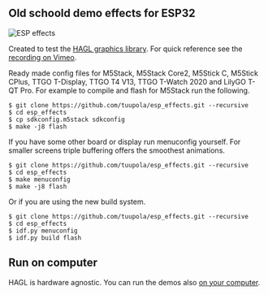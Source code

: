 ## Old schoold demo effects for ESP32

![ESP effects](https://appelsiini.net/img/2020/esp-effects.jpg)

Created to test the [HAGL graphics library](https://github.com/tuupola/hagl). For quick reference see the [recording on Vimeo](https://vimeo.com/419551395).

Ready made config files for M5Stack, M5Stack Core2, M5Stick C, M5Stick CPlus, TTGO T-Display, TTGO T4 V13, TTGO T-Watch 2020 and LilyGO T-QT Pro. For example to compile and flash for M5Stack run the following.

```
$ git clone https://github.com/tuupola/esp_effects.git --recursive
$ cd esp_effects
$ cp sdkconfig.m5stack sdkconfig
$ make -j8 flash
```

If you have some other board or display run menuconfig yourself. For smaller screens triple buffering offers the smoothest animations.

```
$ git clone https://github.com/tuupola/esp_effects.git --recursive
$ cd esp_effects
$ make menuconfig
$ make -j8 flash
```

Or if you are using the new build system.

```
$ git clone https://github.com/tuupola/esp_effects.git --recursive
$ cd esp_effects
$ idf.py menuconfig
$ idf.py build flash
```

## Run on computer

HAGL is hardware agnostic. You can run the demos also [on your computer](https://github.com/tuupola/sdl2_effects).
